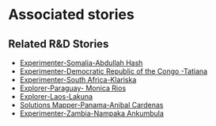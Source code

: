 # Associated stories

<!-- !!DO NOT REMOVE!! start autogenerated hyperlinks -->
## Related R&D Stories
- [Experimenter-Somalia-Abdullah Hash](/stories/?doc=Experimenters_SOM)
- [Experimenter-Democratic Republic of the Congo -Tatiana](/stories/?doc=Experimenters_COD)
- [Experimenter-South Africa-Klariska](/stories/?doc=Experimenters_ZAF)
- [Explorer\-Paraguay\- Monica Rios](/stories/?doc=Explorers_PRY)
- [Explorer\-Laos\-Lakuna](/stories/?doc=Explorers_LAO)
- [Solutions Mapper-Panama-Anibal Cardenas](/stories/?doc=SolutionMappers_PAN)
- [Experimenter-Zambia-Nampaka Ankumbula](/stories/?doc=Experimenters_ZMB)
<!-- !!DO NOT REMOVE!! end autogenerated hyperlinks -->